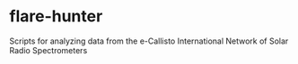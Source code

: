 # flare-hunter
Scripts for analyzing data from the e-Callisto International Network of Solar Radio Spectrometers
